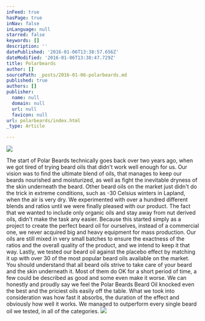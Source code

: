 ```yaml
---
inFeed: true
hasPage: true
inNav: false
inLanguage: null
starred: false
keywords: []
description: ''
datePublished: '2016-01-06T13:38:57.656Z'
dateModified: '2016-01-06T13:38:47.729Z'
title: Polarbeards
author: []
sourcePath: _posts/2016-01-06-polarbeards.md
published: true
authors: []
publisher:
  name: null
  domain: null
  url: null
  favicon: null
url: polarbeards/index.html
_type: Article

---
```

![](https://the-grid-user-content.s3-us-west-2.amazonaws.com/76d19a08-e54f-450f-9845-606ebce43020.png)

The start of Polar Beards technically goes back over two years ago, when we got tired of trying beard oils that didn't work well enough for us. Our vision was to find the ultimate blend of oils, that manages to keep our beards nourished and moisturized, as well as fight the inevitable dryness of the skin underneath the beard. Other beard oils on the market just didn't do the trick in extreme conditions, such as -30 Celsius winters in Lapland, when the air is very dry.
We experimented with over a hundred different blends and ratios until we were finally pleased with our product. The fact that we wanted to include only organic oils and stay away from nut derived oils, didn't make the task any easier.
Because this started simply as a project to create the perfect beard oil for ourselves, instead of a commercial one, we never acquired big and heavy equipment for mass production. Our oils are still mixed in very small batches to ensure the exactness of the ratios and the overall quality of the product, and we intend to keep it that way.
Lastly, we tested our beard oil against the placebo effect by matching it up with over 30 of the most popular beard oils available on the market. You should understand that all beard oils strive to take care of your beard and the skin underneath it. Most of them do OK for a short period of time, a few could be described as good and some even make it worse.
We can honestly and proudly say we feel the Polar Beards Beard Oil knocked even the best and the priciest oils easily off the table. What we took into consideration was how fast it absorbs, the duration of the effect and obviously how well it works.
We managed to outperform every single beard oil we tested, in all of the categories.
![](https://the-grid-user-content.s3-us-west-2.amazonaws.com/127f5439-57d9-40b4-8a88-d0801f055bcd.jpg)